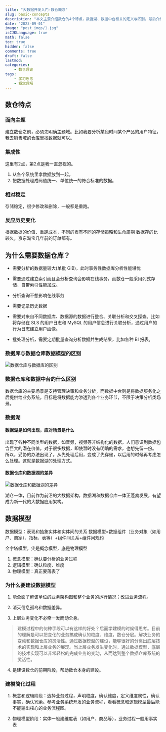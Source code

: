 ```yaml
---
title: "大数据开发入门-数仓概念"
slug: basic-concepts
description: "本文主要介绍数仓的4个特点，数据湖、数据中台相关的定义与区别，最后介绍数据模型。"
date: "2023-09-01"
image: "post_imgs/1.jpg"
isCJKLanguage: true
math: false
toc: true
hidden: false
comments: true
draft: false
lastmod: 
categories:
    - 数仓理论
tags:
    - 学习思考
    - 概念理解
---
```


## 数仓特点

### 面向主题

建立数仓之前，必须先明确主题域。比如我要分析某段时间某个产品的用户特征，我去销售域的仓库里找数据就可以。

### 集成性

这里有2点，第2点是我一直忽视的。  

1. 从各个系统里拿数据放到一起。
2. 把数据处理成码值统一、单位统一的符合标准的数据。

### 相对稳定

存储稳定，很少修改和删除，一般都是重跑。

### 反应历史变化

根据数据的价值、重跑成本，不同的表有不同的存储策略和生命周期
数据存的比较久，京东淘宝几年前的订单都有。

## 为什么需要数据仓库？

- 需要分析的数据量较大(单批 GiB)，此时事务性数据库分析性能堪忧

- 需要通过建立索引而且会分析查询会影响在线事务。而数仓一般采用列式存储，自带索引性能加成。 

- 分析查询不想影响在线事务 

- 需要记录历史数据    

- 需要对来自不同数据库、数据源的数据进行整合、关联分析和交叉探查。比如将存储在 SLS 的用户日志和 MySQL 的用户信息进行关联分析，通过用户的行为日志建立用户画像。

- 批处理分析，需要定期批量查询分析数据并生成结果，比如各种 BI 报表。

### 数据库与数据仓库数据模型的区别

![数据仓库与数据库的区别](/diff-bt-dw-db.png)

### 数据仓库和数据中台的什么区别

数据仓库的主要场景是支持管理决策和业务分析，而数据中台则是将数据服务化之后提供给业务系统，目标是将数据能力渗透到各个业务环节，不限于决策分析类场景。 

### 数据湖

#### 数据湖是如何出现，应对场景是什么

出现了各种不同类型的数据，如音频，视频等非结构化的数据。人们意识到数据包含巨大的潜在价值，对于很多数据，即使暂时没有明确的需求，也想先留一份。 所以，妥协的办法出现了，从先处理后用，变成了先存储，以后用的时候再考虑怎么处理。这就是数据湖的处理方式。 

#### 数据仓库和数据湖的差异

![数据仓库和数据湖的差异](/diff-bt-dw-dl.png)


湖仓一体，目前作为前沿的大数据架构，数据湖和数据仓库一体正蓬勃发展，有望成为新一代的大数据应用架构。

## 数据模型

数据模型：表现和抽象实体和实体间的关系
数据模型=数据组件（业务对象（如用户、商家）、指标、表等）+组件间关系+组件间规约

金字塔模型，尖是概念模型，底是物理模型    

1. 概念模型：确认要分析的业务过程    
2. 逻辑模型：确认粒度、维度    
3. 物理模型：真正要落表了    

### 为什么要建设数据模型

1. 能全面了解该单位的业务架构图和整个业务的运行情况；改进业务流程。    

2. 消灭信息孤岛和数据差异。    

3. 上层业务变化不必牵一发而动全身。

> 建模过程中的何种手段可以有这样的好处？后面学建模的时候得思考。目前的理解是可以把变化的业务搞成确认的粒度、维度，数仓分层。解决业务的变动和数据仓库的灵活性。通过数据模型的建设，能够很好的分离出底层技术的实现和上层业务的展现。当上层业务发生变化时，通过数据模型，底层的技术实现可以非常轻松的完成业务的变动，从而达到整个数据仓库系统的灵活性。

4. 是建设数仓的前期阶段，帮助数仓本身的建设。    


### 建模简化过程

1. 概念和逻辑阶段：选择业务过程，声明粒度，确认维度，定义维度属性，确认事实，确认冗余。参考业务系统开发的业务流程，看看概念和逻辑模型最后能不能输出核心的业务流程图。   

2. 物理模型阶段：实体一般建维度表（如用户、商品等），业务过程一般用事实表

